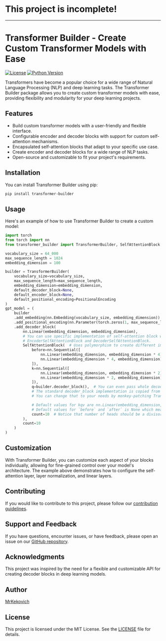 # This project is incomplete!

---
# Transformer Builder - Create Custom Transformer Models with Ease

[![License](https://img.shields.io/badge/license-MIT-blue.svg)](LICENSE)
[![Python Version](https://img.shields.io/badge/python-3.8%2B-blue.svg)](https://www.python.org/downloads/)

Transformers have become a popular choice for a wide range of Natural Language Processing (NLP) and deep learning tasks.
The Transformer Builder package allows you to create custom transformer models with ease, providing flexibility and
modularity for your deep learning projects.

## Features

- Build custom transformer models with a user-friendly and flexible interface.
- Configurable encoder and decoder blocks with support for custom self-attention mechanisms.
- Encapsulated self-attention blocks that adapt to your specific use case.
- Create encoder and decoder blocks for a wide range of NLP tasks.
- Open-source and customizable to fit your project's requirements.

## Installation

You can install Transformer Builder using pip:

```bash
pip install transformer-builder
```

## Usage

Here's an example of how to use Transformer Builder to create a custom model:

```python
import torch
from torch import nn
from transformer_builder import TransformerBuilder, SelfAttentionBlock

vocabulary_size = 64_000
max_sequence_length = 1024
embedding_dimension = 100

builder = TransformerBuilder(
    vocabulary_size=vocabulary_size,
    max_sequence_length=max_sequence_length,
    embedding_dimension=embedding_dimension,
    default_decoder_block=None,
    default_encoder_block=None,
    default_positional_encoding=PositionalEncoding
)
gpt_model = (
    builder
    .add_embedding(nn.Embedding(vocabulary_size, embedding_dimension))
    .add_positional_encoding(nn.Parameter(torch.zeros(1, max_sequence_length, embedding_dimension)))
    .add_decoder_block(
        nn.Linear(embedding_dimension, embedding_dimension),
        # You can use specific implementation of self-attention block with classes:
        # EncoderSelfAttentionBlock and DecoderSelfAttentionBlock.
        SelfAttentionBlock(  # Uses polymorphism to create different implementations of self-attention block.
            before=nn.Sequential([
                nn.Linear(embedding_dimension, embedding_dimension * 4),
                nn.Linear(embedding_dimension * 4, embedding_dimension),
            ]),
            k=nn.Sequential([
                nn.Linear(embedding_dimension, embedding_dimension * 2),
                nn.Linear(embedding_dimension * 2, embedding_dimension),
            ]),
            q=builder.decoder_block(),  # You can even pass whole decoder block into self-attention block!
            # The standard decoder_block implementation is copied from GPT-1. 
            # You can change that to your needs by monkey-patching TransformerBuilder or subclassing it.

            # Default values for kqv are nn.Linear(embedding_dimension, embedding_dimension),
            # Default values for `before` and `after` is None which means it won't affect architecture.
            count=10  # Notice that number of heads should be a divisor for embedding dimension.
        ),
        count=10
    )
)

```

## Customization

With Transformer Builder, you can customize each aspect of your blocks individually,
allowing for fine-grained control over your model's architecture.
The example above demonstrates how to configure the self-attention layer,
layer normalization, and linear layers.

## Contributing

If you would like to contribute to this project, please follow our
[contribution guidelines](CONTRIBUTING.md).

## Support and Feedback

If you have questions, encounter issues, or have feedback, please open an issue on our
[GitHub repository](https://github.com/MrKekovich/transformer-builder).

## Acknowledgments

This project was inspired by the need for a flexible and customizable API for creating
decoder blocks in deep learning models.

## Author

[MrKekovich](https://github.com/MrKekovich)

## License

This project is licensed under the MIT License. See the [LICENSE](LICENSE) file for details.
